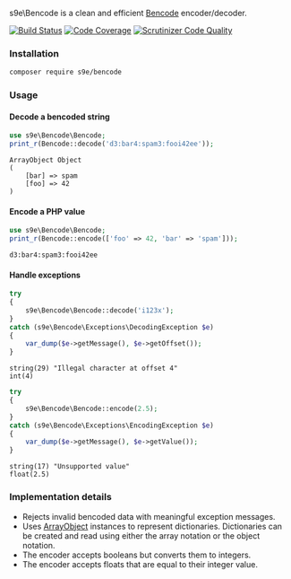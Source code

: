 s9e\Bencode is a clean and efficient [Bencode](http://en.wikipedia.org/wiki/Bencode) encoder/decoder.

[![Build Status](https://scrutinizer-ci.com/g/s9e/Bencode/badges/build.png?b=master)](https://scrutinizer-ci.com/g/s9e/Bencode/build-status/master)
[![Code Coverage](https://scrutinizer-ci.com/g/s9e/Bencode/badges/coverage.png?b=master)](https://scrutinizer-ci.com/g/s9e/Bencode/?branch=master)
[![Scrutinizer Code Quality](https://scrutinizer-ci.com/g/s9e/Bencode/badges/quality-score.png?b=master)](https://scrutinizer-ci.com/g/s9e/Bencode/?branch=master)


### Installation

```bash
composer require s9e/bencode
```


### Usage

#### Decode a bencoded string

```php
use s9e\Bencode\Bencode;
print_r(Bencode::decode('d3:bar4:spam3:fooi42ee'));
```
```
ArrayObject Object
(
    [bar] => spam
    [foo] => 42
)
```

#### Encode a PHP value

```php
use s9e\Bencode\Bencode;
print_r(Bencode::encode(['foo' => 42, 'bar' => 'spam']));
```
```
d3:bar4:spam3:fooi42ee
```

#### Handle exceptions

```php
try
{
	s9e\Bencode\Bencode::decode('i123x');
}
catch (s9e\Bencode\Exceptions\DecodingException $e)
{
	var_dump($e->getMessage(), $e->getOffset());
}
```
```
string(29) "Illegal character at offset 4"
int(4)
```

```php
try
{
	s9e\Bencode\Bencode::encode(2.5);
}
catch (s9e\Bencode\Exceptions\EncodingException $e)
{
	var_dump($e->getMessage(), $e->getValue());
}
```
```
string(17) "Unsupported value"
float(2.5)
```

### Implementation details

 - Rejects invalid bencoded data with meaningful exception messages.
 - Uses [ArrayObject](https://www.php.net/manual/en/class.arrayobject.php) instances to represent dictionaries. Dictionaries can be created and read using either the array notation or the object notation.
 - The encoder accepts booleans but converts them to integers.
 - The encoder accepts floats that are equal to their integer value.
